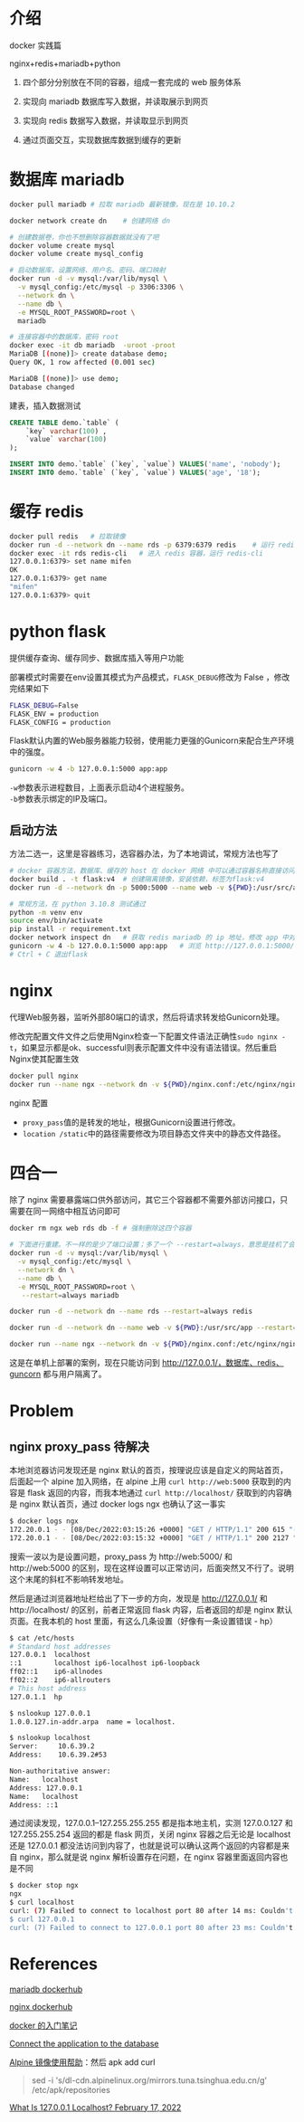# 介绍

docker 实践篇

nginx+redis+mariadb+python

1. 四个部分分别放在不同的容器，组成一套完成的 web 服务体系

2. 实现向 mariadb 数据库写入数据，并读取展示到网页

3. 实现向 redis 数据写入数据，并读取显示到网页

4. 通过页面交互，实现数据库数据到缓存的更新

# 数据库 mariadb

```bash
docker pull mariadb # 拉取 mariadb 最新镜像，现在是 10.10.2

docker network create dn    # 创建网络 dn

# 创建数据卷，你也不想删除容器数据就没有了吧
docker volume create mysql
docker volume create mysql_config

# 启动数据库，设置网络、用户名、密码、端口映射
docker run -d -v mysql:/var/lib/mysql \
  -v mysql_config:/etc/mysql -p 3306:3306 \
  --network dn \
  --name db \
  -e MYSQL_ROOT_PASSWORD=root \
  mariadb

# 连接容器中的数据库，密码 root
docker exec -it db mariadb  -uroot -proot
MariaDB [(none)]> create database demo;
Query OK, 1 row affected (0.001 sec)

MariaDB [(none)]> use demo;
Database changed
```

建表，插入数据测试

```sql
CREATE TABLE demo.`table` (
	`key` varchar(100) ,
	`value` varchar(100) 
);

INSERT INTO demo.`table` (`key`, `value`) VALUES('name', 'nobody');
INSERT INTO demo.`table` (`key`, `value`) VALUES('age', '18');
```

# 缓存 redis

```bash
docker pull redis   # 拉取镜像
docker run -d --network dn --name rds -p 6379:6379 redis    # 运行 redis,加入 dn 网络，暴露端口
docker exec -it rds redis-cli   # 进入 redis 容器，运行 redis-cli
127.0.0.1:6379> set name mifen
OK
127.0.0.1:6379> get name
"mifen"
127.0.0.1:6379> quit
```

# python flask

提供缓存查询、缓存同步、数据库插入等用户功能

部署模式时需要在env设置其模式为产品模式，`FLASK_DEBUG`修改为 False ，修改完结果如下 

```bash
FLASK_DEBUG=False
FLASK_ENV = production
FLASK_CONFIG = production
```

Flask默认内置的Web服务器能力较弱，使用能力更强的Gunicorn来配合生产环境中的强度。

```bash
gunicorn -w 4 -b 127.0.0.1:5000 app:app
```

`-w`参数表示进程数目，上面表示启动4个进程服务。  
`-b`参数表示绑定的IP及端口。

## 启动方法

方法二选一，这里是容器练习，选容器办法，为了本地调试，常规方法也写了

```bash
# docker 容器方法，数据库、缓存的 host 在 docker 网络 中可以通过容器名称直接访问
docker build . -t flask:v4	# 创建隔离镜像，安装依赖，标签为flask:v4
docker run -d --network dn -p 5000:5000 --name web -v ${PWD}:/usr/src/app flask:v4	# 启动程序，暴露端口 5000，挂载本地目录到容器中

# 常规方法，在 python 3.10.8 测试通过
python -m venv env
source env/bin/activate
pip install -r requirement.txt
docker network inspect dn	# 获取 redis mariadb 的 ip 地址，修改 app 中对应的 ip 地址
gunicorn -w 4 -b 127.0.0.1:5000 app:app   # 浏览 http://127.0.0.1:5000/
# Ctrl + C 退出flask
```

# nginx

代理Web服务器，监听外部80端口的请求，然后将请求转发给Gunicorn处理。

修改完配置文件文件之后使用Nginx检查一下配置文件语法正确性`sudo nginx -t`，如果显示都是ok、successful则表示配置文件中没有语法错误。然后重启Nginx使其配置生效  

```bash
docker pull nginx
docker run --name ngx --network dn -v ${PWD}/nginx.conf:/etc/nginx/nginx.conf:ro -d -p 80:80 nginx
```

nginx 配置

- `proxy_pass`值的是转发的地址，根据Gunicorn设置进行修改。 
- `location /static`中的路径需要修改为项目静态文件夹中的静态文件路径。

# 四合一

除了 nginx 需要暴露端口供外部访问，其它三个容器都不需要外部访问接口，只需要在同一网络中相互访问即可

```bash
docker rm ngx web rds db -f	# 强制删除这四个容器

# 下面进行重建。不一样的是少了端口设置；多了一个 --restart=always，意思是挂机了会尝试重启
docker run -d -v mysql:/var/lib/mysql \
  -v mysql_config:/etc/mysql \
  --network dn \
  --name db \
  -e MYSQL_ROOT_PASSWORD=root \
   --restart=always mariadb

docker run -d --network dn --name rds --restart=always redis

docker run -d --network dn --name web -v ${PWD}:/usr/src/app --restart=always flask:v4

docker run --name ngx --network dn -v ${PWD}/nginx.conf:/etc/nginx/nginx.conf:ro -d -p 80:80 --restart=always nginx
```

这是在单机上部署的案例，现在只能访问到 http://127.0.0.1/，数据库、redis、guncorn 都与用户隔离了。

# Problem
## nginx proxy_pass 待解决

本地浏览器访问发现还是 nginx 默认的首页，按理说应该是自定义的网站首页，后面起一个 alpine 加入网络，在 alpine 上用 `curl http://web:5000` 获取到的内容是 flask 返回的内容，而我本地通过 `curl http://localhost/` 获取到的内容确是 nginx 默认首页，通过 docker logs ngx 也确认了这一事实

```bash
$ docker logs ngx
172.20.0.1 - - [08/Dec/2022:03:15:26 +0000] "GET / HTTP/1.1" 200 615 "-" "curl/7.86.0" "-"
172.20.0.1 - - [08/Dec/2022:03:15:32 +0000] "GET / HTTP/1.1" 200 2127 "-" "curl/7.86.0" "-"
```

搜索一波以为是设置问题，proxy_pass 为 http://web:5000/ 和 http://web:5000 的区别，现在这样设置可以正常访问，后面突然又不行了。说明这个末尾的斜杠不影响转发地址。

然后是通过浏览器地址栏给出了下一步的方向，发现是 http://127.0.0.1/ 和 http://localhost/ 的区别，前者正常返回 flask 内容，后者返回的却是 nginx 默认页面。在我本机的 host 里面，有这么几条设置（好像有一条设置错误 - hp）

```bash
$ cat /etc/hosts 
# Standard host addresses
127.0.0.1  localhost
::1        localhost ip6-localhost ip6-loopback
ff02::1    ip6-allnodes
ff02::2    ip6-allrouters
# This host address
127.0.1.1  hp

$ nslookup 127.0.0.1
1.0.0.127.in-addr.arpa	name = localhost.

$ nslookup localhost
Server:		10.6.39.2
Address:	10.6.39.2#53

Non-authoritative answer:
Name:	localhost
Address: 127.0.0.1
Name:	localhost
Address: ::1
```

通过阅读发现，127.0.0.1–127.255.255.255 都是指本地主机，实测 127.0.0.127 和 127.255.255.254 返回的都是 flask 网页，关闭 nginx 容器之后无论是 localhost 还是 127.0.0.1 都没法访问到内容了，也就是说可以确认这两个返回的内容都是来自 nginx，那么就是说 nginx 解析设置存在问题，在 nginx 容器里面返回内容也是不同

```bash
$ docker stop ngx
ngx
$ curl localhost
curl: (7) Failed to connect to localhost port 80 after 14 ms: Couldn't connect to server
$ curl 127.0.0.1
curl: (7) Failed to connect to 127.0.0.1 port 80 after 23 ms: Couldn't connect to server
```

# References

[mariadb  dockerhub](https://hub.docker.com/_/mariadb)

[nginx  dockerhub](https://hub.docker.com/_/nginx/)

[docker 的入门笔记](https://backmountaindevil.github.io/#/code/app/docker)

[Connect the application to the database](https://docs.docker.com/language/python/develop/)

[Alpine 镜像使用帮助](https://mirrors.tuna.tsinghua.edu.cn/help/alpine/)：然后 apk add curl
> sed -i 's/dl-cdn.alpinelinux.org/mirrors.tuna.tsinghua.edu.cn/g' /etc/apk/repositories

[What Is 127.0.0.1 Localhost? February 17, 2022](https://phoenixnap.com/kb/127-0-0-1-localhost)